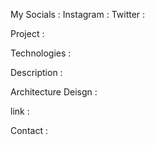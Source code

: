My Socials : 
Instagram : 
Twitter : 


Project : 


Technologies : 

Description : 


Architecture Deisgn : 


link : 

Contact : 



